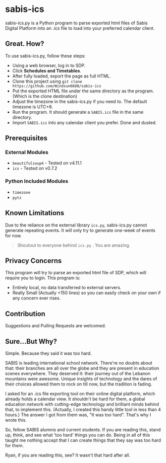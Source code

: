 # sabis-ics

sabis-ics.py is a Python program to parse exported html files of Sabis Digital Platform into an .ics file to load into your preferred calendar client.

## Great. How?

To use sabis-ics.py, follow these steps:

- Using a web browser, log in to SDP.
- Click **Schedules and Timetables**.
- After fully loaded, export the page as full HTML.
- Clone this project using `git clone https://github.com/Windsun6688/sabis-ics`
- Put the exported HTML file under the same directory as the program. (Which is the clone destination)
- Adjust the timezone in the sabis-ics.py if you need to. The default timezone is UTC+8.
- Run the program. It should generate a `SABIS.ics` file in the same directory.
- Import `SABIS.ics` into any calendar client you prefer. Done and dusted.

## Prerequisites
### External Modules
- `beautifulsoup4` - Tested on v4.11.1
- `ics` - Tested on v0.7.2
### Python Included Modules
- `timezone`
- `pytz`
## Known Limitations

Due to the reliance on the external library `ics.py`, sabis-ics.py cannot generate repeating events. It will only try to generate one-week of events for now.

> Shoutout to everyone behind `ics.py` . You are amazing.

## Privacy Concerns

This program will try to parse an exported html file of SDP, which will require you to login.
This program is:

- Entirely local, no data transferred to external servers.
- Really Small (Actually <150 lines) so you can easily check on your own if any concern ever rises.

## Contribution

Suggestions and Pulling Requests are welcomed.

## Sure...But Why?

Simple. Because they said it was too hard.

SABIS is leading international school network. There're no doubts about that: their branches are all over the globe and they are present in education scenes everywhere. They deserved it: their journey out of the Lebanon mountains were awesome. Unique insights of technology and the dares of their choices allowed them to rock on till now, but the tradition is fading.

I asked for an .ics file exporting tool on their online digital platform, which already holds a calendar view. It shouldn't be hard for them, a global education network with cutting-edge technology and brilliant minds behind that, to implement this. (Actually, I created this handy little tool in less than 4 hours.) The answer I got from them was, "It was too hard". That's why I wrote this.

So, fellow SABIS alumnis and current students. If you are reading this, stand up, think, and see what 'too hard' things you can do. Being in all of this taught me nothing accept that I can create things that they say was too hard for them.

Ryan, if you are reading this, see? It wasn't that hard after all.

